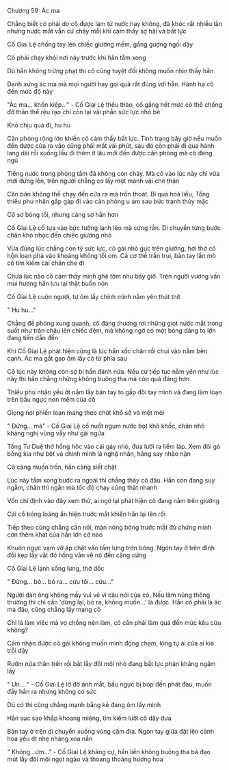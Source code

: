 




Chương 59: Ác ma

Chẳng biết có phải do cô được làm từ nước hay không, đã khóc rất nhiều lần nhưng nước mắt vẫn cứ chảy mỗi khi cảm thấy sợ hãi và bất lực

Cố Giai Lệ chống tay lên chiếc giường mềm, gắng gượng ngồi dậy

Cô phải chạy khỏi nơi này trước khi hắn tắm xong

Dù hắn không trừng phạt thì cô cũng tuyệt đối không muốn nhìn thấy hắn

Danh xưng ác ma mà mọi người hay gọi quả rất đúng với hắn. Hành hạ cô đến mức độ này

"Ác ma... khốn kiếp..." - Cố Giai Lệ thều thào, cố gắng hết mức có thể chống đỡ thân thể rệu rạo chỉ còn lại vài phần sức lực nhỏ bé

Khó chịu quá đi, hu hu

Căn phòng rộng lớn khiến cô cảm thấy bất lực. Tình trạng bây giờ nếu muốn đến được cửa ra vào cũng phải mất vài phút, sau đó còn phải đi qua hành lang dài rồi xuống lầu đi thêm ít lâu mới đến được căn phòng mà cô đang ngủ



Tiếng nước trong phòng tắm đã không còn chảy. Mà cô vào lúc này chỉ vừa mới đứng lên, trên người chẳng có lấy một mảnh vải che thân

Căn bản không thể chạy đến cửa ra mà trốn thoát. Bí quá hoá liều, Tống thiếu phu nhân gấp gáp đi vào căn phòng u ám sau bức tranh thủy mặc

Cô sợ bóng tối, nhưng càng sợ hắn hơn

Cố Giai Lệ cố tựa vào bức tường lạnh lẽo mà cứng rắn. Di chuyển từng bước chân khó nhọc đến chiếc giường nhỏ

Vừa đúng lúc chẳng còn tý sức lực, cô gái nhỏ gục trên giường, hơi thở cô hỗn loạn phả vào khoảng không tối om. Cả cơ thể trần trụi, bàn tay lần mò cố tìm kiếm cái chăn che đi

Chưa lúc nào cô cảm thấy mình ghê tởm như bây giờ. Trên người vương vấn mùi hương hắn lưu lại thật buồn nôn

Cố Giai Lệ cuộn người, tự ôm lấy chính mình nằm yên thút thít

" Hu hu..."

Chẳng đề phòng xung quanh, cô đáng thương rơi những giọt nước mắt trong suốt như trân châu lên chiếc đệm, mà không ngờ có một bóng dáng to lớn đang tiến dần đến

Khi Cố Giai Lệ phát hiện cũng là lúc hắn xốc chân rồi chui vào nằm bên cạnh. Ác ma gắt gao ôm lấy cô từ phía sau

Cô lúc này không còn sợ bị hắn đánh nữa. Nếu cứ tiếp tục nằm yên như lúc nãy thì hắn chẳng những không buông tha mà còn quá đáng hơn

Thiếu phu nhân yếu ớt nắm lấy bàn tay to gấp đôi tay mình và đang làm loạn trên bầu ngực non mềm của cô

Giọng nói phiến loạn mang theo chút khổ sở và mệt mỏi

" Đừng... mà" - Cố Giai Lệ cố nuốt ngụm nước bọt khô khốc, chân nhỏ kháng nghị vùng vẫy như gãi ngứa

Tống Tư Duệ thở hồng hộc vào cái gáy nhỏ, đưa lưỡi ra liếm láp. Xem đôi gò bồng kia như bột và chính mình là nghệ nhân, hăng say nhào nặn

Cô càng muốn trốn, hắn càng siết chặt

Lúc nãy tắm xong bước ra ngoài thì chẳng thấy cô đâu. Hắn còn đang suy ngẫm, chân thì ngắn mà tốc độ chạy cũng thật nhanh

Vốn chỉ định vào đây xem thử, ai ngờ lại phát hiện cô đang nằm trên giường

Cái cổ bóng loáng ẩn hiện trước mắt khiến hắn lại lên rồi

Tiếp theo cũng chẳng cần nói, màn nóng bỏng trước mắt đủ chứng minh cơn thèm khát của hắn lớn cỡ nào

Khuôn ngực vạm vỡ áp chặt vào tấm lưng trơn bóng. Ngón tay ở trên đỉnh đồi kẹp lấy vật đỏ hồng vân vê nó đến căng cứng

Cố Giai Lệ lạnh sống lưng, thở dốc

" Đừng... bỏ... bỏ ra... cứu tôi... cứu..."

Người đàn ông không mấy vui vẻ vì câu nói của cô. Nếu làm nũng thông thường thì chỉ cần 'dừng lại, bỏ ra, không muốn...' là được. Hắn có phải là ác ma đâu, cũng chẳng lấy mạng cô

Chỉ là làm việc mà vợ chồng nên làm, có cần phải làm quá đến mức kêu cứu không?

Cảm nhận được cô gái không muốn mình động chạm, lòng tự ái của ai kia trỗi dậy

Rướm nửa thân trên rồi bắt lấy đôi môi nhỏ đang bất lực phản kháng ngậm lấy

" Ưn... " - Cố Giai Lệ lờ đờ ánh mắt, bầu ngực bị bóp đến phát đau, muốn đẩy hắn ra nhưng không có sức

Dù có thì cũng chẳng mạnh bằng kẻ đang ôm lấy mình

Hắn sục sạo khắp khoang miệng, tìm kiếm lưỡi cô dây dưa

Bàn tay ở trên di chuyển xuống vùng cấm địa. Ngón tay giữa đặt lên cánh hoa yếu ớt nhẹ nhàng xoa nắn

" Không...ưm..." - Cố Giai Lệ kháng cự, hắn liền không buông tha bá đạo mút lấy đôi môi ngọt ngào và thoang thoảng hương hoa




